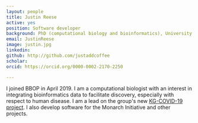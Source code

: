 ```yaml
---
layout: people
title: Justin Reese
active: yes
position: Software developer
background: PhD (computational biology and bioinformatics), University of Virginia
email: JustinReese
image: justin.jpg
linkedin: 
github: http://github.com/justaddcoffee
scholar: 
orcid: https://orcid.org/0000-0002-2170-2250

---
```

I joined BBOP in April 2019. I am a computational biologist with an interest in integrating bioinformatics data to facilitate discovery, especially with respect to human disease. I am a lead on the group's new [KG-COVID-19 project](/project/kg-covid-19). I also develop software for the Monarch Initiative and other projects.
